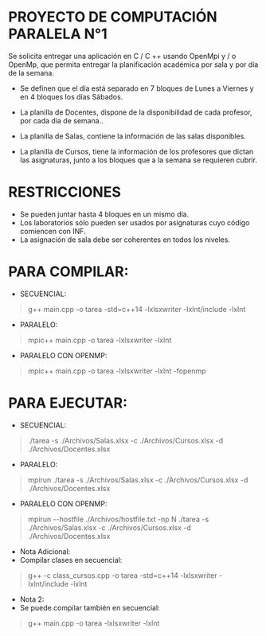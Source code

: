 # PROYECTO DE COMPUTACIÓN PARALELA N°1


Se solicita entregar una aplicación en C / C ++ usando OpenMpi y / o OpenMp, que permita entregar la planificación académica por sala y por día de la semana.


*  Se definen que el día está separado en 7 bloques de Lunes a Viernes y en 4 bloques los
días Sábados.

* La planilla de Docentes, dispone de la disponibilidad de cada profesor, por cada día de
semana..

* La planilla de Salas, contiene la información de las salas disponibles.

*  La planilla de Cursos, tiene la información de los profesores que dictan las asignaturas,
junto a los bloques que a la semana se requieren cubrir.

# RESTRICCIONES

* Se pueden juntar hasta 4 bloques en un mismo día.
*  Los laboratorios sólo pueden ser usados por asignaturas cuyo código comiencen con
INF.
* La asignación de sala debe ser coherentes en todos los niveles.


# PARA COMPILAR:

* SECUENCIAL:
> g++ main.cpp -o tarea -std=c++14 -lxlsxwriter -Ixlnt/include -lxlnt

* PARALELO:
> mpic++ main.cpp -o tarea -lxlsxwriter -lxlnt

* PARALELO CON OPENMP:
> mpic++ main.cpp -o tarea -lxlsxwriter -lxlnt -fopenmp

# PARA EJECUTAR:

* SECUENCIAL:
>  ./tarea -s ./Archivos/Salas.xlsx -c ./Archivos/Cursos.xlsx -d ./Archivos/Docentes.xlsx

* PARALELO:
> mpirun ./tarea -s ./Archivos/Salas.xlsx -c ./Archivos/Cursos.xlsx -d ./Archivos/Docentes.xlsx

* PARALELO CON OPENMP:
> mpirun --hostfile ./Archivos/hostfile.txt -np N ./tarea -s ./Archivos/Salas.xlsx -c ./Archivos/Cursos.xlsx -d ./Archivos/Docentes.xlsx


* Nota Adicional:
* Compilar clases en secuencial:
>  g++ -c class_cursos.cpp -o tarea -std=c++14 -lxlsxwriter -Ixlnt/include -lxlnt

* Nota 2:
* Se puede compilar también en secuencial:
> g++ main.cpp -o tarea -lxlsxwriter -lxlnt
